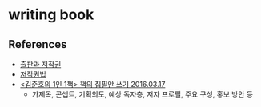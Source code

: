 # writing book

## References
* [출판과 저작권](http://bitly.kr/Uji63)
* [저작권법](http://www.law.go.kr/법령/저작권법)
* [<김준호의 1인 1책> 책의 집필안 쓰기 2016.03.17](http://www.readingnews.kr/news/articleView.html?idxno=4807)
  * 가제목, 콘셉트, 기획의도, 예상 독자층, 저자 프로필, 주요 구성, 홍보 방안 등
